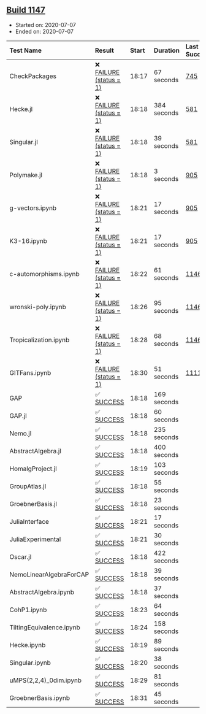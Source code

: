 ## [Build 1147](https://oscarci.mathematik.uni-kl.de/job/oscar-julia-1.4/1147/)

* Started on: 2020-07-07
* Ended on: 2020-07-07

| Test Name    | Result | Start | Duration | Last Success | First Failure |
|:-------------|:-------|:------|:---------|:-------------|:--------------|
| CheckPackages | ❌ [FAILURE (status = 1)](https://oscarci.mathematik.uni-kl.de/job/oscar-julia-1.4/1147/artifact/logs/build-1147/CheckPackages.log) | 18:17 | 67 seconds | [745](https://oscarci.mathematik.uni-kl.de/job/oscar-julia-1.4/745/) | [746](https://oscarci.mathematik.uni-kl.de/job/oscar-julia-1.4/746/) |
| Hecke.jl | ❌ [FAILURE (status = 1)](https://oscarci.mathematik.uni-kl.de/job/oscar-julia-1.4/1147/artifact/logs/build-1147/Hecke.jl.log) | 18:18 | 384 seconds | [581](https://oscarci.mathematik.uni-kl.de/job/oscar-julia-1.4/581/) | [582](https://oscarci.mathematik.uni-kl.de/job/oscar-julia-1.4/582/) |
| Singular.jl | ❌ [FAILURE (status = 1)](https://oscarci.mathematik.uni-kl.de/job/oscar-julia-1.4/1147/artifact/logs/build-1147/Singular.jl.log) | 18:18 | 39 seconds | [581](https://oscarci.mathematik.uni-kl.de/job/oscar-julia-1.4/581/) | [582](https://oscarci.mathematik.uni-kl.de/job/oscar-julia-1.4/582/) |
| Polymake.jl | ❌ [FAILURE (status = 1)](https://oscarci.mathematik.uni-kl.de/job/oscar-julia-1.4/1147/artifact/logs/build-1147/Polymake.jl.log) | 18:18 | 3 seconds | [905](https://oscarci.mathematik.uni-kl.de/job/oscar-julia-1.4/905/) | [907](https://oscarci.mathematik.uni-kl.de/job/oscar-julia-1.4/907/) |
| g-vectors.ipynb | ❌ [FAILURE (status = 1)](https://oscarci.mathematik.uni-kl.de/job/oscar-julia-1.4/1147/artifact/logs/build-1147/g-vectors.ipynb.log) | 18:21 | 17 seconds | [905](https://oscarci.mathematik.uni-kl.de/job/oscar-julia-1.4/905/) | [907](https://oscarci.mathematik.uni-kl.de/job/oscar-julia-1.4/907/) |
| K3-16.ipynb | ❌ [FAILURE (status = 1)](https://oscarci.mathematik.uni-kl.de/job/oscar-julia-1.4/1147/artifact/logs/build-1147/K3-16.ipynb.log) | 18:21 | 17 seconds | [905](https://oscarci.mathematik.uni-kl.de/job/oscar-julia-1.4/905/) | [907](https://oscarci.mathematik.uni-kl.de/job/oscar-julia-1.4/907/) |
| c-automorphisms.ipynb | ❌ [FAILURE (status = 1)](https://oscarci.mathematik.uni-kl.de/job/oscar-julia-1.4/1147/artifact/logs/build-1147/c-automorphisms.ipynb.log) | 18:22 | 61 seconds | [1146](https://oscarci.mathematik.uni-kl.de/job/oscar-julia-1.4/1146/) | [1147](https://oscarci.mathematik.uni-kl.de/job/oscar-julia-1.4/1147/) |
| wronski-poly.ipynb | ❌ [FAILURE (status = 1)](https://oscarci.mathematik.uni-kl.de/job/oscar-julia-1.4/1147/artifact/logs/build-1147/wronski-poly.ipynb.log) | 18:26 | 95 seconds | [1146](https://oscarci.mathematik.uni-kl.de/job/oscar-julia-1.4/1146/) | [1147](https://oscarci.mathematik.uni-kl.de/job/oscar-julia-1.4/1147/) |
| Tropicalization.ipynb | ❌ [FAILURE (status = 1)](https://oscarci.mathematik.uni-kl.de/job/oscar-julia-1.4/1147/artifact/logs/build-1147/Tropicalization.ipynb.log) | 18:28 | 68 seconds | [1146](https://oscarci.mathematik.uni-kl.de/job/oscar-julia-1.4/1146/) | [1147](https://oscarci.mathematik.uni-kl.de/job/oscar-julia-1.4/1147/) |
| GITFans.ipynb | ❌ [FAILURE (status = 1)](https://oscarci.mathematik.uni-kl.de/job/oscar-julia-1.4/1147/artifact/logs/build-1147/GITFans.ipynb.log) | 18:30 | 51 seconds | [1111](https://oscarci.mathematik.uni-kl.de/job/oscar-julia-1.4/1111/) | [1112](https://oscarci.mathematik.uni-kl.de/job/oscar-julia-1.4/1112/) |
| GAP | ✅ [SUCCESS](https://oscarci.mathematik.uni-kl.de/job/oscar-julia-1.4/1147/artifact/logs/build-1147/GAP.log) | 18:18 | 169 seconds |  |  |
| GAP.jl | ✅ [SUCCESS](https://oscarci.mathematik.uni-kl.de/job/oscar-julia-1.4/1147/artifact/logs/build-1147/GAP.jl.log) | 18:18 | 60 seconds |  |  |
| Nemo.jl | ✅ [SUCCESS](https://oscarci.mathematik.uni-kl.de/job/oscar-julia-1.4/1147/artifact/logs/build-1147/Nemo.jl.log) | 18:18 | 235 seconds |  |  |
| AbstractAlgebra.jl | ✅ [SUCCESS](https://oscarci.mathematik.uni-kl.de/job/oscar-julia-1.4/1147/artifact/logs/build-1147/AbstractAlgebra.jl.log) | 18:18 | 400 seconds |  |  |
| HomalgProject.jl | ✅ [SUCCESS](https://oscarci.mathematik.uni-kl.de/job/oscar-julia-1.4/1147/artifact/logs/build-1147/HomalgProject.jl.log) | 18:19 | 103 seconds |  |  |
| GroupAtlas.jl | ✅ [SUCCESS](https://oscarci.mathematik.uni-kl.de/job/oscar-julia-1.4/1147/artifact/logs/build-1147/GroupAtlas.jl.log) | 18:18 | 55 seconds |  |  |
| GroebnerBasis.jl | ✅ [SUCCESS](https://oscarci.mathematik.uni-kl.de/job/oscar-julia-1.4/1147/artifact/logs/build-1147/GroebnerBasis.jl.log) | 18:18 | 23 seconds |  |  |
| JuliaInterface | ✅ [SUCCESS](https://oscarci.mathematik.uni-kl.de/job/oscar-julia-1.4/1147/artifact/logs/build-1147/JuliaInterface.log) | 18:21 | 17 seconds |  |  |
| JuliaExperimental | ✅ [SUCCESS](https://oscarci.mathematik.uni-kl.de/job/oscar-julia-1.4/1147/artifact/logs/build-1147/JuliaExperimental.log) | 18:21 | 30 seconds |  |  |
| Oscar.jl | ✅ [SUCCESS](https://oscarci.mathematik.uni-kl.de/job/oscar-julia-1.4/1147/artifact/logs/build-1147/Oscar.jl.log) | 18:18 | 422 seconds |  |  |
| NemoLinearAlgebraForCAP | ✅ [SUCCESS](https://oscarci.mathematik.uni-kl.de/job/oscar-julia-1.4/1147/artifact/logs/build-1147/NemoLinearAlgebraForCAP.log) | 18:18 | 39 seconds |  |  |
| AbstractAlgebra.ipynb | ✅ [SUCCESS](https://oscarci.mathematik.uni-kl.de/job/oscar-julia-1.4/1147/artifact/logs/build-1147/AbstractAlgebra.ipynb.log) | 18:18 | 37 seconds |  |  |
| CohP1.ipynb | ✅ [SUCCESS](https://oscarci.mathematik.uni-kl.de/job/oscar-julia-1.4/1147/artifact/logs/build-1147/CohP1.ipynb.log) | 18:23 | 64 seconds |  |  |
| TiltingEquivalence.ipynb | ✅ [SUCCESS](https://oscarci.mathematik.uni-kl.de/job/oscar-julia-1.4/1147/artifact/logs/build-1147/TiltingEquivalence.ipynb.log) | 18:24 | 158 seconds |  |  |
| Hecke.ipynb | ✅ [SUCCESS](https://oscarci.mathematik.uni-kl.de/job/oscar-julia-1.4/1147/artifact/logs/build-1147/Hecke.ipynb.log) | 18:19 | 89 seconds |  |  |
| Singular.ipynb | ✅ [SUCCESS](https://oscarci.mathematik.uni-kl.de/job/oscar-julia-1.4/1147/artifact/logs/build-1147/Singular.ipynb.log) | 18:20 | 38 seconds |  |  |
| uMPS(2,2,4)_0dim.ipynb | ✅ [SUCCESS](https://oscarci.mathematik.uni-kl.de/job/oscar-julia-1.4/1147/artifact/logs/build-1147/uMPS-2-2-4-_0dim.ipynb.log) | 18:29 | 81 seconds |  |  |
| GroebnerBasis.ipynb | ✅ [SUCCESS](https://oscarci.mathematik.uni-kl.de/job/oscar-julia-1.4/1147/artifact/logs/build-1147/GroebnerBasis.ipynb.log) | 18:31 | 45 seconds |  |  |
